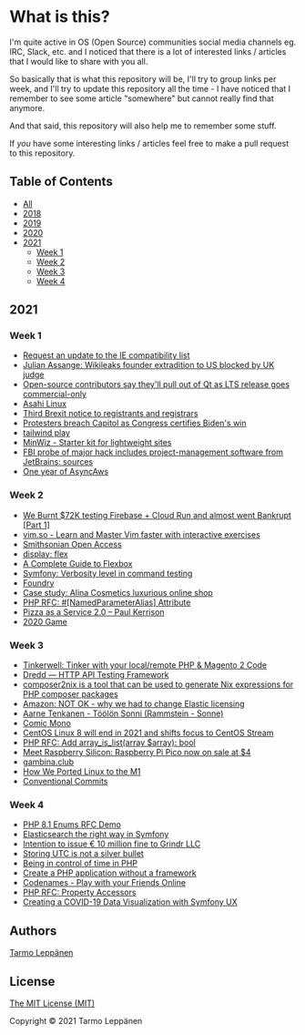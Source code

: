 # What is this?

I'm quite active in OS (Open Source) communities social media channels eg. IRC, Slack, etc. and I 
noticed that there is a lot of interested links / articles that I would like to share with you all.

So basically that is what this repository will be, I'll try to group links per week, and I'll try to
update this repository all the time - I have noticed that I remember to see some article "somewhere"
but cannot really find that anymore.

And that said, this repository will also help me to remember some stuff.

If _you_ have some interesting links / articles feel free to make a pull request to this repository.

## Table of Contents

  * [All](all.md)
  * [2018](2018.md)
  * [2019](2019.md)
  * [2020](2020.md)
  * [2021](#2021)
     * [Week 1](#week-1)
     * [Week 2](#week-2)
     * [Week 3](#week-3)
     * [Week 4](#week-4)

## 2021

### Week 1

 - [Request an update to the IE compatibility list](https://docs.microsoft.com/en-us/microsoft-edge/web-platform/ie-to-microsoft-edge-redirection#request-an-update-to-the-ie-compatibility-list)
 - [Julian Assange: Wikileaks founder extradition to US blocked by UK judge](https://www.bbc.com/news/uk-55528241)
 - [Open-source contributors say they'll pull out of Qt as LTS release goes commercial-only](https://www.theregister.com/2021/01/05/qt_lts_goes_commercial_only/)
 - [Asahi Linux](https://asahilinux.org/)
 - [Third Brexit notice to registrants and registrars](https://eurid.eu/en/news/third-brexit-notice-to-registrants-and-registrars/)
 - [Protesters breach Capitol as Congress certifies Biden's win](https://edition.cnn.com/politics/live-news/congress-electoral-college-vote-count-2021/h_827fbc8cf8d03aba895c3a2f858d12ec)
 - [tailwind play](https://play.tailwindcss.com/jaeBbVOLzz?size=1050x866)
 - [MinWiz - Starter kit for lightweight sites](https://minwiz.com/)
 - [FBI probe of major hack includes project-management software from JetBrains: sources](https://www.reuters.com/article/us-global-cyber-jetbrains/fbi-probe-of-major-hack-includes-project-management-software-from-jetbrains-sources-idUSKBN29B2RR)
 - [One year of AsyncAws](https://developer.happyr.com/one-year-async-aws)

### Week 2

 - [We Burnt $72K testing Firebase + Cloud Run and almost went Bankrupt [Part 1]](https://blog.tomilkieway.com/72k-1/)
 - [vim.so - Learn and Master Vim faster with interactive exercises](https://www.vim.so/)
 - [Smithsonian Open Access](https://www.si.edu/openaccess)
 - [display: flex](https://flexbox.help/)
 - [A Complete Guide to Flexbox](https://css-tricks.com/snippets/css/a-guide-to-flexbox/)
 - [Symfony: Verbosity level in command testing](https://matok.me.uk/8/symfony-verbosity-level-in-command-testing)
 - [Foundry](https://github.com/zenstruck/foundry)
 - [Case study: Alina Cosmetics luxurious online shop](https://netgen.io/blog/case-study-alina-cosmetics-luxurious-online-shop)
 - [PHP RFC: #[NamedParameterAlias] Attribute](https://wiki.php.net/rfc/named_parameter_alias_attribute)
 - [Pizza as a Service 2.0 – Paul Kerrison](http://www.paulkerrison.co.uk/random/pizza-as-a-service-2-0)
 - [2020 Game](https://2020game.io/)

### Week 3

 - [Tinkerwell: Tinker with your local/remote PHP & Magento 2 Code](https://blog.magepsycho.com/tinkerwell-tinker-with-your-local-remote-php-magento-2-code/)
 - [Dredd — HTTP API Testing Framework](https://dredd.id)
 - [composer2nix is a tool that can be used to generate Nix expressions for PHP composer packages](https://github.com/svanderburg/composer2nix)
 - [Amazon: NOT OK - why we had to change Elastic licensing](https://www.elastic.co/blog/why-license-change-AWS)
 - [Aarne Tenkanen - Töölön Sonni (Rammstein - Sonne)](https://www.youtube.com/watch?v=bmadWAuaRhs)
 - [Comic Mono](https://dtinth.github.io/comic-mono-font/)
 - [CentOS Linux 8 will end in 2021 and shifts focus to CentOS Stream](https://www.cyberciti.biz/linux-news/centos-linux-8-will-end-in-2021-and-shifts-focus-to-centos-stream/)
 - [PHP RFC: Add array_is_list(array $array): bool](https://wiki.php.net/rfc/is_list)
 - [Meet Raspberry Silicon: Raspberry Pi Pico now on sale at $4](https://www.raspberrypi.org/blog/raspberry-pi-silicon-pico-now-on-sale/)
 - [gambina.club](https://gambina.club/)
 - [How We Ported Linux to the M1](https://corellium.com/blog/linux-m1)
 - [Conventional Commits](https://www.conventionalcommits.org/en/v1.0.0/)

### Week 4

 - [PHP 8.1 Enums RFC Demo](https://tysonandre.github.io/php-rfc-demo/enums/)
 - [Elasticsearch the right way in Symfony](https://jolicode.com/blog/elasticsearch-the-right-way-in-symfony)
 - [Intention to issue € 10 million fine to Grindr LLC](https://www.datatilsynet.no/en/news/2021/intention-to-issue--10-million-fine-to-grindr-llc2/)
 - [Storing UTC is not a silver bullet](https://codeblog.jonskeet.uk/2019/03/27/storing-utc-is-not-a-silver-bullet/)
 - [Being in control of time in PHP](https://blog.frankdejonge.nl/being-in-control-of-time-in-php/)
 - [Create a PHP application without a framework](https://github.com/PatrickLouys/no-framework-tutorial)
 - [Codenames - Play with your Friends Online](https://codenames.game/)
 - [PHP RFC: Property Accessors](https://wiki.php.net/rfc/property_accessors)
 - [Creating a COVID-19 Data Visualization with Symfony UX](https://dev.to/qferrer/creating-a-covid-19-data-visualization-with-symfony-ux-chart-js-2khj)

## Authors

[Tarmo Leppänen](https://github.com/tarlepp)

## License

[The MIT License (MIT)](LICENSE)

Copyright © 2021 Tarmo Leppänen

